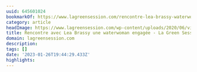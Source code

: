 ```yaml
---
uuid: 645601024
bookmarkOf: https://www.lagreensession.com/rencontre-lea-brassy-waterwoman-engagee/
category: article
headImage: https://www.lagreensession.com/wp-content/uploads/2020/06/vignette-article-lea-brassy.jpeg
title: Rencontre avec Lea Brassy une waterwoman engagée - La Green Session
domain: lagreensession.com
description:
tags: []
date: '2023-01-26T19:44:29.433Z'
highlights:
---
```



